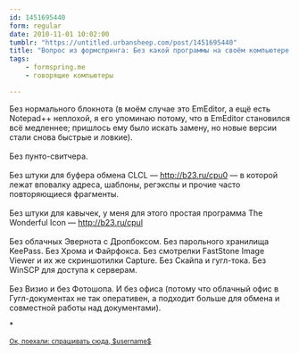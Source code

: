 ```yaml
---
id: 1451695440
form: regular
date: 2010-11-01 10:02:00
tumblr: "https://untitled.urbansheep.com/post/1451695440"
title: "Вопрос из формспринга: Без какой программы на своём компьютере ты абсолютно не смог бы обойтись?"
tags:
    - formspring.me
    - говорящие компьютеры

---
```


<p class="formspringmeAnswer">Без нормального блокнота (в моём случае это EmEditor, а ещё есть Notepad++ неплохой, я его упоминаю потому, что в EmEditor становился всё медленнее; пришлось ему было искать замену, но новые версии стали снова быстрые и ловкие).<br/><br/>
Без пунто-свитчера.<br/><br/>
Без штуки для буфера обмена CLCL — <a href="http://b23.ru/cpu0">http://b23.ru/cpu0</a> — в которой лежат вповалку адреса, шаблоны, регэкспы и прочие часто повторяющиеся фрагменты.<br/><br/>
Без штуки для кавычек, у меня для этого простая программа The Wonderful Icon — <a href="http://b23.ru/cpul">http://b23.ru/cpul</a><br/><br/>
Без облачных Эвернота с Дропбоксом. Без парольного хранилища KeePass. Без Хрома и Файрфокса. Без смотрелки FastStone Image Viewer и их же скриншотилки Capture. Без Скайпа и гугл-тока. Без WinSCP для доступа к серверам.<br/><br/>
Без Визио и без Фотошопа. И без офиса (потому что облачный офис в Гугл-документах не так оперативен, а подходит больше для обмена и совместной работы над документами).</p>

<p>*</p>

<p class="formspringmeFooter">
    <small><a href="http://formspring.me/urbansheep?utm_medium=social&amp;utm_source=tumblr&amp;utm_campaign=shareanswer">Ок, поехали: спрашивать сюда, $username$</a></small>
</p>

